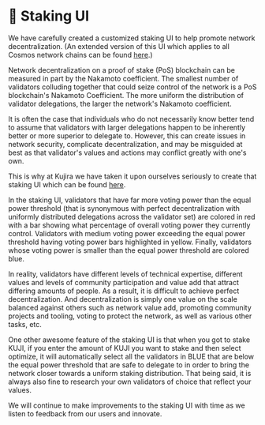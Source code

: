 # 🍡 Staking UI

We have carefully created a customized staking UI to help promote network decentralization. (An extended version of this UI which applies to all Cosmos network chains can be found [here](../../dapps-and-infrastructure/pod.md).)&#x20;

Network decentralization on a proof of stake (PoS) blockchain can be measured in part by the Nakamoto coefficient. The smallest number of validators colluding together that could seize control of the network is a PoS blockchain's Nakamoto Coefficient. The more uniform the distribution of validator delegations, the larger the network's Nakamoto coefficient.

It is often the case that individuals who do not necessarily know better tend to assume that validators with larger delegations happen to be inherently better or more superior to delegate to. However, this can create issues in network security, complicate decentralization, and may be misguided at best as that validator's values and actions may conflict greatly with one's own.&#x20;

This is why at Kujira we have taken it upon ourselves seriously to create that staking UI which can be found [here](https://blue.kujira.app/stake).

In the staking UI, validators that have far more voting power than the equal power threshold (that is synonymous with perfect decentralization with uniformly distributed delegations across the validator set) are colored in red with a bar showing what percentage of overall voting power they currently control. Validators with medium voting power exceeding the equal power threshold having voting power bars highlighted in yellow. Finally, validators whose voting power is smaller than the equal power threshold are colored blue.

In reality, validators have different levels of technical expertise, different values and levels of community participation and value add that attract differing amounts of people. As a result, it is difficult to achieve perfect decentralization. And decentralization is simply one value on the scale balanced against others such as network value add, promoting community projects and tooling, voting to protect the network, as well as various other tasks, etc. &#x20;

One other awesome feature of the staking UI is that when you got to stake KUJI, if you enter the amount of KUJI you want to stake and then select optimize, it will automatically select all the validators in BLUE that are below the equal power threshold that are safe to delegate to in order to bring the network closer towards a uniform staking distribution. That being said, it is always also fine to research your own validators of choice that reflect your values.&#x20;

We will continue to make improvements to the staking UI with time as we listen to feedback from our users and innovate.&#x20;
